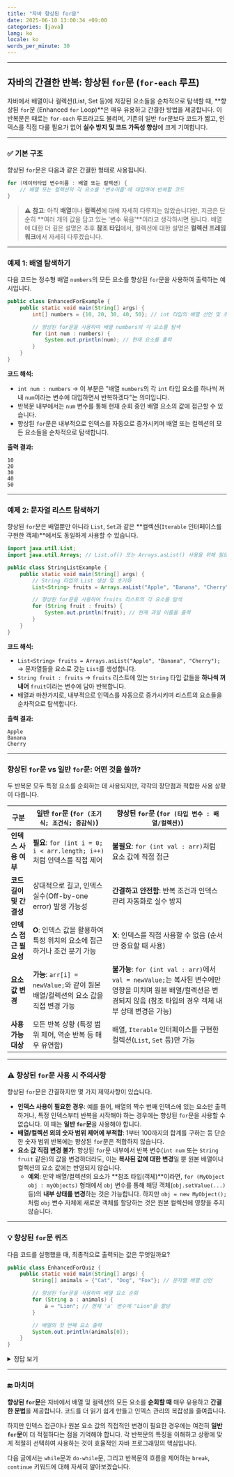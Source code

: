 ```yaml
---
title: "자바 향상된 for문"
date: 2025-06-10 13:00:34 +09:00
categories: [java]
lang: ko
locale: ko
words_per_minute: 30
---
```


-----

## 자바의 간결한 반복: **향상된 `for`문 (`for-each` 루프)**

자바에서 배열이나 컬렉션(List, Set 등)에 저장된 요소들을 순차적으로 탐색할 때, \*\*향상된 `for`문 (Enhanced `for` Loop)\*\*은 매우 유용하고 간결한 방법을 제공합니다. 이 반복문은 때로는 `for-each` 루프라고도 불리며, 기존의 일반 `for`문보다 코드가 짧고, 인덱스를 직접 다룰 필요가 없어 **실수 방지 및 코드 가독성 향상**에 크게 기여합니다.

-----

### ✅ 기본 구조

향상된 `for`문은 다음과 같은 간결한 형태로 사용됩니다.

```java
for (데이터타입 변수이름 : 배열 또는 컬렉션) {
    // 배열 또는 컬렉션의 각 요소를 '변수이름'에 대입하여 반복할 코드
}
```

> ⚠️ **참고**: 아직 **배열**이나 **컬렉션**에 대해 자세히 다루지는 않았습니다만, 지금은 단순히 \*\*여러 개의 값을 담고 있는 '변수 묶음'\*\*이라고 생각하시면 됩니다. 배열에 대한 더 깊은 설명은 추후 **참조 타입**에서, 컬렉션에 대한 설명은 **컬렉션 프레임워크**에서 자세히 다루겠습니다.

-----

### 예제 1: 배열 탐색하기

다음 코드는 정수형 배열 `numbers`의 모든 요소를 향상된 `for`문을 사용하여 출력하는 예시입니다.

```java
public class EnhancedForExample {
    public static void main(String[] args) {
        int[] numbers = {10, 20, 30, 40, 50}; // int 타입의 배열 선언 및 초기화

        // 향상된 for문을 사용하여 배열 numbers의 각 요소를 탐색
        for (int num : numbers) { 
            System.out.println(num); // 현재 요소를 출력
        }
    }
}
```

**코드 해석:**

  * `int num : numbers` → 이 부분은 "배열 `numbers`의 각 `int` 타입 요소를 하나씩 꺼내 `num`이라는 변수에 대입하면서 반복하겠다"는 의미입니다.
  * 반복문 내부에서는 `num` 변수를 통해 현재 순회 중인 배열 요소의 값에 접근할 수 있습니다.
  * 향상된 `for`문은 내부적으로 인덱스를 자동으로 증가시키며 배열 또는 컬렉션의 모든 요소들을 순차적으로 탐색합니다.

**출력 결과:**

```
10
20
30
40
50
```

-----

### 예제 2: 문자열 리스트 탐색하기

향상된 `for`문은 배열뿐만 아니라 `List`, `Set`과 같은 \*\*컬렉션(`Iterable` 인터페이스를 구현한 객체)\*\*에서도 동일하게 사용할 수 있습니다.

```java
import java.util.List;
import java.util.Arrays; // List.of() 또는 Arrays.asList() 사용을 위해 필요

public class StringListExample {
    public static void main(String[] args) {
        // String 타입의 List 생성 및 초기화
        List<String> fruits = Arrays.asList("Apple", "Banana", "Cherry"); 

        // 향상된 for문을 사용하여 fruits 리스트의 각 요소를 탐색
        for (String fruit : fruits) {
            System.out.println(fruit); // 현재 과일 이름을 출력
        }
    }
}
```

**코드 해석:**

  * `List<String> fruits = Arrays.asList("Apple", "Banana", "Cherry");` → 문자열들을 요소로 갖는 `List`를 생성합니다.
  * `String fruit : fruits` → `fruits` 리스트에 있는 `String` 타입 값들을 **하나씩 꺼내어** `fruit`이라는 변수에 담아 반복합니다.
  * 배열과 마찬가지로, 내부적으로 인덱스를 자동으로 증가시키며 리스트의 요소들을 순차적으로 탐색합니다.

**출력 결과:**

```
Apple
Banana
Cherry
```

-----

### 향상된 `for`문 vs 일반 `for`문: 어떤 것을 쓸까?

두 반복문 모두 특정 요소를 순회하는 데 사용되지만, 각각의 장단점과 적합한 사용 상황이 다릅니다.

| 구분 | 일반 `for`문 (`for (초기식; 조건식; 증감식)`) | 향상된 `for`문 (`for (타입 변수 : 배열/컬렉션)`) |
|------------------|-------------------------------------------------------|---------------------------------------------|
| **인덱스 사용 여부** | **필요**: `for (int i = 0; i < arr.length; i++)`처럼 인덱스를 직접 제어 | **불필요**: `for (int val : arr)`처럼 요소 값에 직접 접근 |
| **코드 길이 및 간결성** | 상대적으로 길고, 인덱스 실수(Off-by-one error) 발생 가능성 | **간결하고 안전함**: 반복 조건과 인덱스 관리 자동화로 실수 방지 |
| **인덱스 접근 필요성** | **O**: 인덱스 값을 활용하여 특정 위치의 요소에 접근하거나 조건 분기 가능 | **X**: 인덱스를 직접 사용할 수 없음 (순서만 중요할 때 사용) |
| **요소 값 변경** | **가능**: `arr[i] = newValue;`와 같이 원본 배열/컬렉션의 요소 값을 직접 변경 가능 | **불가능**: `for (int val : arr)`에서 `val = newValue;`는 복사된 변수에만 영향을 미치며 원본 배열/컬렉션은 변경되지 않음 (참조 타입의 경우 객체 내부 상태 변경은 가능) |
| **사용 가능 대상** | 모든 반복 상황 (특정 범위 제어, 역순 반복 등 매우 유연함) | 배열, `Iterable` 인터페이스를 구현한 컬렉션(`List`, `Set` 등)만 가능 |

-----

### ⚠️ 향상된 `for`문 사용 시 주의사항

향상된 `for`문은 간결하지만 몇 가지 제약사항이 있습니다.

  * **인덱스 사용이 필요한 경우**: 예를 들어, 배열의 짝수 번째 인덱스에 있는 요소만 출력하거나, 특정 인덱스부터 반복을 시작해야 하는 경우에는 향상된 `for`문을 사용할 수 없습니다. 이 때는 **일반 `for`문**을 사용해야 합니다.
  * **배열/컬렉션 외의 숫자 범위 제어에 부적합**: 1부터 100까지의 합계를 구하는 등 단순한 숫자 범위 반복에는 향상된 `for`문은 적합하지 않습니다.
  * **요소 값 직접 변경 불가**: 향상된 `for`문 내부에서 반복 변수(`int num` 또는 `String fruit` 같은)의 값을 변경하더라도, 이는 **복사된 값에 대한 변경**일 뿐 원본 배열이나 컬렉션의 요소 값에는 반영되지 않습니다.
      * **예외**: 만약 배열/컬렉션의 요소가 \*\*참조 타입(객체)\*\*이라면, `for (MyObject obj : myObjects)` 형태에서 `obj` 변수를 통해 해당 객체(`obj.setValue(...)` 등)의 **내부 상태를 변경**하는 것은 가능합니다. 하지만 `obj = new MyObject();`처럼 `obj` 변수 자체에 새로운 객체를 할당하는 것은 원본 컬렉션에 영향을 주지 않습니다.

-----

### 💡 향상된 `for`문 퀴즈

다음 코드를 실행했을 때, 최종적으로 출력되는 값은 무엇일까요?

```java
public class EnhancedForQuiz {
    public static void main(String[] args) {
        String[] animals = {"Cat", "Dog", "Fox"}; // 문자열 배열 선언

        // 향상된 for문을 사용하여 배열 요소 순회
        for (String a : animals) {
            a = "Lion"; // 현재 'a' 변수에 "Lion"을 할당
        }

        // 배열의 첫 번째 요소 출력
        System.out.println(animals[0]);
    }
}
```

<details>
<summary>정답 보기</summary>
<br>
정답은: Cat
<br>
설명:<br>
향상된 for문(for (String a : animals))에서 a는 animals 배열의 각 요소를 복사하여 받아오는 변수입니다. 따라서 a = "Lion";이라는 코드는 animals 배열의 실제 요소가 아닌, 복사된 a 변수 자체의 값을 Lion으로 변경하는 것입니다. 원본 배열 animals의 요소들은 전혀 영향을 받지 않습니다. 그러므로 animals[0]는 여전히 원래 값인 "Cat"을 유지합니다.
<br>
</details>

-----

### 🔚 마치며

**향상된 `for`문**은 자바에서 배열 및 컬렉션의 모든 요소를 **순회할 때** 매우 유용하고 **간결한 문법**을 제공합니다. 코드를 더 읽기 쉽게 만들고 인덱스 관리의 복잡성을 줄여줍니다.

하지만 인덱스 접근이나 원본 요소 값의 직접적인 변경이 필요한 경우에는 여전히 **일반 `for`문**이 더 적절하다는 점을 기억해야 합니다. 각 반복문의 특징을 이해하고 상황에 맞게 적절히 선택하여 사용하는 것이 효율적인 자바 프로그래밍의 핵심입니다.

다음 글에서는 `while`문과 `do-while`문, 그리고 반복문의 흐름을 제어하는 `break`, `continue` 키워드에 대해 자세히 알아보겠습니다.
